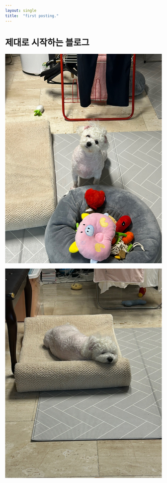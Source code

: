 ```yaml
---
layout: single
title:  "first posting."
---
```


# 제대로 시작하는 블로그

![KakaoTalk_20230721_115013300](../images/2023-07-21-first/KakaoTalk_20230721_115013300.jpg)

![KakaoTalk_20230725_013929115](../images/2023-07-21-first/KakaoTalk_20230725_013929115.jpg)
